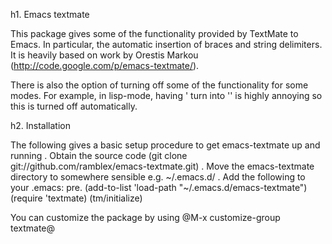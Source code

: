 h1. Emacs textmate

This package gives some of the functionality provided by TextMate to Emacs.
In particular, the automatic insertion of braces and string delimiters. It is
heavily based on work by Orestis Markou 
(http://code.google.com/p/emacs-textmate/).

There is also the option of turning off some of the functionality for some 
modes. For example, in lisp-mode, having ' turn into '' is highly annoying
so this is turned off automatically.

h2. Installation

The following gives a basic setup procedure to get emacs-textmate up and running
. Obtain the source code (git clone git://github.com/ramblex/emacs-textmate.git)
. Move the emacs-textmate directory to somewhere sensible e.g. ~/.emacs.d/
. Add the following to your .emacs:
  pre. (add-to-list 'load-path "~/.emacs.d/emacs-textmate")
       (require 'textmate)
       (tm/initialize)

You can customize the package by using @M-x customize-group textmate@

